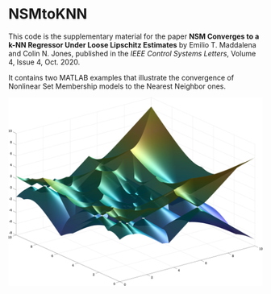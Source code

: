 # NSMtoKNN

This code is the supplementary material for the paper **NSM Converges to a k-NN Regressor Under Loose Lipschitz Estimates** by Emilio T. Maddalena and Colin N. Jones, published in the *IEEE Control Systems Letters*, Volume 4, Issue 4, Oct. 2020.

It contains two MATLAB examples that illustrate the convergence of Nonlinear Set Membership models to the Nearest Neighbor ones.


![alt text](https://github.com/emilioMaddalena/NSMtoKNN/blob/master/coolSurface.png)
